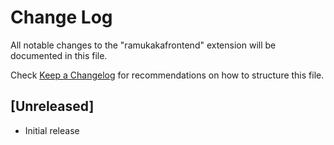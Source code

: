 # Change Log

All notable changes to the "ramukakafrontend" extension will be documented in this file.

Check [Keep a Changelog](http://keepachangelog.com/) for recommendations on how to structure this file.

## [Unreleased]

- Initial release